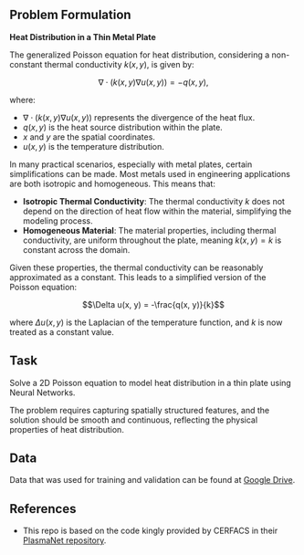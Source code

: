 ## Problem Formulation
**Heat Distribution in a Thin Metal Plate**

The generalized Poisson equation for heat distribution, considering a non-constant thermal conductivity $k(x, y)$, is given by:

$$\nabla \cdot (k(x, y) \nabla u(x, y)) = -q(x, y),$$

where:
- $\nabla \cdot (k(x, y) \nabla u(x, y))$ represents the divergence of the heat flux.
- $q(x, y)$ is the heat source distribution within the plate.
- $x$ and $y$ are the spatial coordinates.
- $u(x, y)$ is the temperature distribution.

In many practical scenarios, especially with metal plates, certain simplifications can be made. Most metals used in engineering applications are both isotropic and homogeneous. This means that:
- **Isotropic Thermal Conductivity**: The thermal conductivity $k$ does not depend on the direction of heat flow within the material, simplifying the modeling process.
- **Homogeneous Material**: The material properties, including thermal conductivity, are uniform throughout the plate, meaning $k(x, y) = k$ is constant across the domain.

Given these properties, the thermal conductivity can be reasonably approximated as a constant. This leads to a simplified version of the Poisson equation:

$$\Delta u(x, y) = -\frac{q(x, y)}{k}$$

where $\Delta u(x, y)$ is the Laplacian of the temperature function, and $k$ is now treated as a constant value.

## Task

Solve a 2D Poisson equation to model heat distribution in a thin plate using Neural Networks. 

The problem requires capturing spatially structured features, and the solution should be smooth and continuous, reflecting the physical properties of heat distribution.

## Data

Data that was used for training and validation can be found at [Google Drive](https://drive.google.com/drive/folders/1-d3pXD5OPcvfZacoEO1Y4nfTqnbxwSK7?usp=sharing).

## References
- This repo is based on the code kingly provided by CERFACS in their [PlasmaNet repository](https://gitlab.com/cerfacs/plasmanet).
